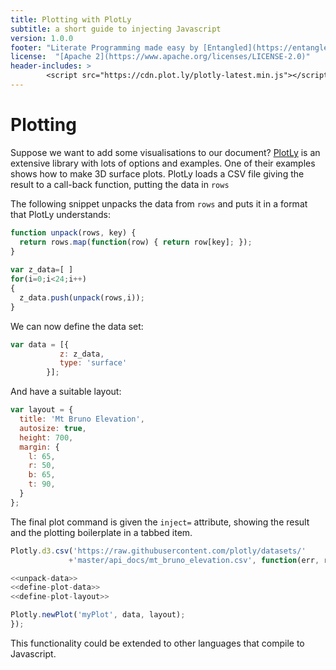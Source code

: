 ```yaml
---
title: Plotting with PlotLy
subtitle: a short guide to injecting Javascript
version: 1.0.0
footer: "Literate Programming made easy by [Entangled](https://entangled.github.io)!"
license:  "[Apache 2](https://www.apache.org/licenses/LICENSE-2.0)"
header-includes: >
        <script src="https://cdn.plot.ly/plotly-latest.min.js"></script>
---
```


# Plotting
Suppose we want to add some visualisations to our document? [PlotLy](https://plotly.com) is an extensive library with lots of options and examples. One of their examples shows how to make 3D surface plots. PlotLy loads a CSV file giving the result to a call-back function, putting the data in `rows`

The following snippet unpacks the data from `rows` and puts it in a format that PlotLy understands:

``` {.js #unpack-data}
function unpack(rows, key) {
  return rows.map(function(row) { return row[key]; });
}
  
var z_data=[ ]
for(i=0;i<24;i++)
{
  z_data.push(unpack(rows,i));
}
```

We can now define the data set:

``` {.js #define-plot-data}
var data = [{
           z: z_data,
           type: 'surface'
        }];
```

And have a suitable layout:

``` {.js #define-plot-layout}
var layout = {
  title: 'Mt Bruno Elevation',
  autosize: true,
  height: 700,
  margin: {
    l: 65,
    r: 50,
    b: 65,
    t: 90,
  }
};
```

The final plot command is given the `inject=` attribute, showing the result and the plotting boilerplate in a tabbed item.

``` {.js #myPlot inject=}
Plotly.d3.csv('https://raw.githubusercontent.com/plotly/datasets/'
             +'master/api_docs/mt_bruno_elevation.csv', function(err, rows){

<<unpack-data>>
<<define-plot-data>>
<<define-plot-layout>>

Plotly.newPlot('myPlot', data, layout);
});
```

This functionality could be extended to other languages that compile to Javascript.
